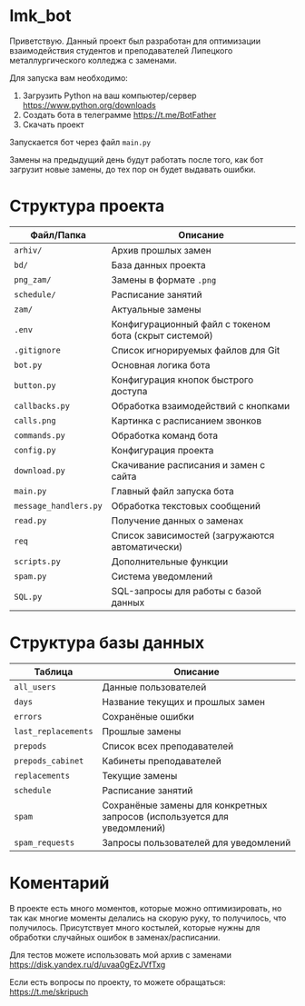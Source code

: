 # lmk_bot
Приветствую. Данный проект был разработан для оптимизации взаимодействия студентов и преподавателей Липецкого металлургического колледжа с заменами.

Для запуска вам необходимо:
  1) Загрузить Python на ваш компьютер/сервер https://www.python.org/downloads
  2) Создать бота в телеграмме https://t.me/BotFather
  3) Скачать проект

Запускается бот через файл `main.py`  

Замены на предыдущий день будут работать после того, как бот загрузит новые замены, до тех пор он будет выдавать ошибки.

# Структура проекта
| Файл/Папка            | Описание                                              |
| --------------------- | ----------------------------------------------------- |
| `arhiv/`              | Архив прошлых замен                                   |
| `bd/`                 | База данных проекта                                   |
| `png_zam/`            | Замены в формате `.png`                               |
| `schedule/`           | Расписание занятий                                    |
| `zam/`                | Актуальные замены                                     |
| `.env`                | Конфигурационный файл с токеном бота (скрыт системой) |
| `.gitignore`          | Список игнорируемых файлов для Git                    |
| `bot.py`              | Основная логика бота                                  |
| `button.py`           | Конфигурация кнопок быстрого доступа                  |
| `callbacks.py`        | Обработка взаимодействий с кнопками                   |
| `calls.png`           | Картинка с расписанием звонков                        |
| `commands.py`         | Обработка команд бота                                 |
| `config.py`           | Конфигурация проекта                                  |
| `download.py`         | Скачивание расписания и замен с сайта                 |
| `main.py`             | Главный файл запуска бота                             |
| `message_handlers.py` | Обработка текстовых сообщений                         |
| `read.py`             | Получение данных о заменах                            |
| `req`                 | Список зависимостей (загружаются автоматически)       |
| `scripts.py`          | Дополнительные функции                                |
| `spam.py`             | Система уведомлений                                   |
| `SQL.py`              | SQL-запросы для работы с базой данных                 |

# Структура базы данных
| Таблица               | Описание                                                                 |
| --------------------- | ------------------------------------------------------------------------ |
| `all_users`           | Данные пользователей                                                     |
| `days`                | Название текущих и прошлых замен                                         |
| `errors`              | Сохранёные ошибки                                                        |
| `last_replacements`   | Прошлые замены                                                           |
| `prepods`             | Список всех преподавателей                                               |
| `prepods_cabinet`     | Кабинеты преподавателей                                                  |
| `replacements`        | Текущие замены                                                           |
| `schedule`            | Расписание занятий                                                       |
| `spam`                | Сохранёные замены для конкретных запросов (используется для уведомлений) |
| `spam_requests`       | Запросы пользователей для уведомлений                                    |

# Коментарий
В проекте есть много моментов, которые можно оптимизировать, но так как многие моменты делались на скорую руку, то получилось, что получилось. Присутствует много костылей, которые нужны для обработки случайных ошибок в заменах/расписании.

Для тестов можете использовать мой архив с заменами https://disk.yandex.ru/d/uvaa0gEzJVfTxg

Если есть вопросы по проекту, то можете обращаться: https://t.me/skripuch
